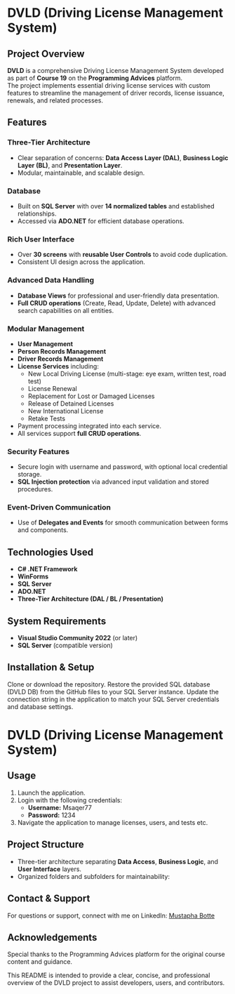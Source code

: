 # DVLD (Driving License Management System)

## Project Overview
**DVLD** is a comprehensive Driving License Management System developed as part of **Course 19** on the **Programming Advices** platform.  
The project implements essential driving license services with custom features to streamline the management of driver records, license issuance, renewals, and related processes.



## Features

### Three-Tier Architecture
- Clear separation of concerns: **Data Access Layer (DAL)**, **Business Logic Layer (BL)**, and **Presentation Layer**.
- Modular, maintainable, and scalable design.

### Database
- Built on **SQL Server** with over **14 normalized tables** and established relationships.
- Accessed via **ADO.NET** for efficient database operations.

### Rich User Interface
- Over **30 screens** with **reusable User Controls** to avoid code duplication.
- Consistent UI design across the application.

### Advanced Data Handling
- **Database Views** for professional and user-friendly data presentation.
- **Full CRUD operations** (Create, Read, Update, Delete) with advanced search capabilities on all entities.

### Modular Management
- **User Management**
- **Person Records Management**
- **Driver Records Management**
- **License Services** including:
  - New Local Driving License (multi-stage: eye exam, written test, road test)
  - License Renewal
  - Replacement for Lost or Damaged Licenses
  - Release of Detained Licenses
  - New International License
  - Retake Tests
- Payment processing integrated into each service.
- All services support **full CRUD operations**.

### Security Features
- Secure login with username and password, with optional local credential storage.
- **SQL Injection protection** via advanced input validation and stored procedures.

### Event-Driven Communication
- Use of **Delegates and Events** for smooth communication between forms and components.



## Technologies Used
- **C# .NET Framework**
- **WinForms**
- **SQL Server**
- **ADO.NET**
- **Three-Tier Architecture (DAL / BL / Presentation)**



## System Requirements
- **Visual Studio Community 2022** (or later)
- **SQL Server** (compatible version)



## Installation & Setup
Clone or download the repository.
Restore the provided SQL database (DVLD DB) from the GitHub files to your SQL Server instance.
Update the connection string in the application to match your SQL Server credentials and database settings.

# DVLD (Driving License Management System)

## Usage
1. Launch the application.
2. Login with the following credentials:
   - **Username:** Msaqer77
   - **Password:** 1234
3. Navigate the application to manage licenses, users, and tests etc.



## Project Structure
- Three-tier architecture separating **Data Access**, **Business Logic**, and **User Interface** layers.
- Organized folders and subfolders for maintainability:

## Contact & Support
For questions or support, connect with me on LinkedIn:
[Mustapha Botte](https://www.linkedin.com/in/mustapha-botte-559449327/)

## Acknowledgements
Special thanks to the Programming Advices platform for the original course content and guidance.

This README is intended to provide a clear, concise, and professional overview of the DVLD project to assist developers, users, and contributors.
